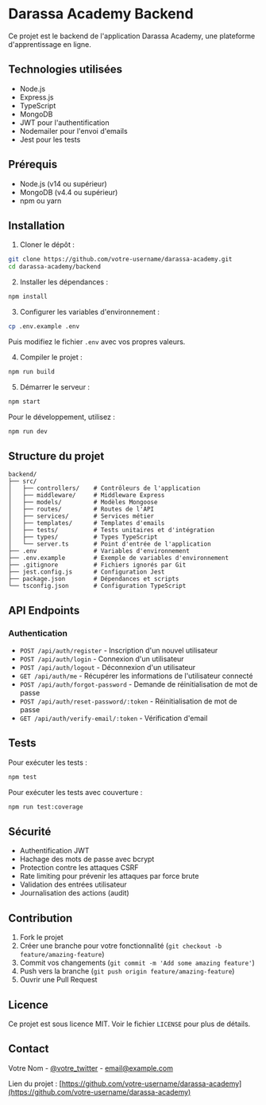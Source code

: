 # Darassa Academy Backend

Ce projet est le backend de l'application Darassa Academy, une plateforme d'apprentissage en ligne.

## Technologies utilisées

- Node.js
- Express.js
- TypeScript
- MongoDB
- JWT pour l'authentification
- Nodemailer pour l'envoi d'emails
- Jest pour les tests

## Prérequis

- Node.js (v14 ou supérieur)
- MongoDB (v4.4 ou supérieur)
- npm ou yarn

## Installation

1. Cloner le dépôt :
```bash
git clone https://github.com/votre-username/darassa-academy.git
cd darassa-academy/backend
```

2. Installer les dépendances :
```bash
npm install
```

3. Configurer les variables d'environnement :
```bash
cp .env.example .env
```
Puis modifiez le fichier `.env` avec vos propres valeurs.

4. Compiler le projet :
```bash
npm run build
```

5. Démarrer le serveur :
```bash
npm start
```

Pour le développement, utilisez :
```bash
npm run dev
```

## Structure du projet

```
backend/
├── src/
│   ├── controllers/    # Contrôleurs de l'application
│   ├── middleware/     # Middleware Express
│   ├── models/         # Modèles Mongoose
│   ├── routes/         # Routes de l'API
│   ├── services/       # Services métier
│   ├── templates/      # Templates d'emails
│   ├── tests/          # Tests unitaires et d'intégration
│   ├── types/          # Types TypeScript
│   └── server.ts       # Point d'entrée de l'application
├── .env                # Variables d'environnement
├── .env.example        # Exemple de variables d'environnement
├── .gitignore          # Fichiers ignorés par Git
├── jest.config.js      # Configuration Jest
├── package.json        # Dépendances et scripts
└── tsconfig.json       # Configuration TypeScript
```

## API Endpoints

### Authentication

- `POST /api/auth/register` - Inscription d'un nouvel utilisateur
- `POST /api/auth/login` - Connexion d'un utilisateur
- `POST /api/auth/logout` - Déconnexion d'un utilisateur
- `GET /api/auth/me` - Récupérer les informations de l'utilisateur connecté
- `POST /api/auth/forgot-password` - Demande de réinitialisation de mot de passe
- `POST /api/auth/reset-password/:token` - Réinitialisation de mot de passe
- `GET /api/auth/verify-email/:token` - Vérification d'email

## Tests

Pour exécuter les tests :
```bash
npm test
```

Pour exécuter les tests avec couverture :
```bash
npm run test:coverage
```

## Sécurité

- Authentification JWT
- Hachage des mots de passe avec bcrypt
- Protection contre les attaques CSRF
- Rate limiting pour prévenir les attaques par force brute
- Validation des entrées utilisateur
- Journalisation des actions (audit)

## Contribution

1. Fork le projet
2. Créer une branche pour votre fonctionnalité (`git checkout -b feature/amazing-feature`)
3. Commit vos changements (`git commit -m 'Add some amazing feature'`)
4. Push vers la branche (`git push origin feature/amazing-feature`)
5. Ouvrir une Pull Request

## Licence

Ce projet est sous licence MIT. Voir le fichier `LICENSE` pour plus de détails.

## Contact

Votre Nom - [@votre_twitter](https://twitter.com/votre_twitter) - email@example.com

Lien du projet : [https://github.com/votre-username/darassa-academy](https://github.com/votre-username/darassa-academy) 